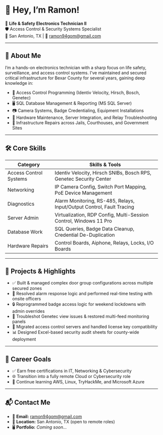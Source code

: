 # 👋 Hey, I’m Ramon!

🔧 **Life & Safety Electronics Technician II**  
🛡️ Access Control & Security Systems Specialist  
📍 San Antonio, TX | 📧 ramon94gom@gmail.com  

---

## 🚀 About Me

I’m a hands-on electronics technician with a sharp focus on life safety, surveillance, and access control systems. I’ve maintained and secured critical infrastructure for Bexar County for several years, gaining deep knowledge in:

- 🔐 Access Control Programming (Identiv Velocity, Hirsch, Bosch, Genetec)
- 🖥️ SQL Database Management & Reporting (MS SQL Server)
- 📷 Camera Systems, Badge Credentialing, Equipment Installations
- 🧰 Hardware Maintenance, Server Integration, and Relay Troubleshooting
- 📡 Infrastructure Repairs across Jails, Courthouses, and Government Sites

---

## 🛠️ Core Skills

| Category               | Skills & Tools                                                                 |
|------------------------|--------------------------------------------------------------------------------|
| Access Control Systems | Identiv Velocity, Hirsch SNIBs, Bosch RPS, Genetec Security Center             |
| Networking             | IP Camera Config, Switch Port Mapping, PoE Device Management                   |
| Diagnostics            | Alarm Monitoring, RS-485, Relays, Input/Output Control, Fault Tracing          |
| Server Admin           | Virtualization, RDP Config, Multi-Session Control, Windows 11 Pro              |
| Database Work          | SQL Queries, Badge Data Cleanup, Credential De-Duplication                     |
| Hardware Repairs       | Control Boards, Aiphone, Relays, Locks, I/O Boards                             |

---

## 🧪 Projects & Highlights

- ✅ Built & managed complex door group configurations across multiple secured zones  
- 🔁 Resolved alarm response logic and performed real-time testing with onsite officers  
- 🔒 Reprogrammed badge access logic for weekend lockdowns with admin overrides  
- 🎦 Troubleshot Genetec view issues & restored multi-feed monitoring panels  
- 🔧 Migrated access control servers and handled license key compatibility  
- 📊 Designed Excel-based security audit sheets for county-wide deployment  

---

## 🎯 Career Goals

- ✅ Earn free certifications in IT, Networking & Cybersecurity  
- 🌐 Transition into a fully remote Cloud or Cybersecurity role  
- 🧠 Continue learning AWS, Linux, TryHackMe, and Microsoft Azure  

---

## 📬 Contact Me

- 📧 **Email:** ramon94gom@gmail.com  
- 📍 **Location:** San Antonio, TX (open to remote roles)  
- 🖥️ **Portfolio:** *Coming soon...*  
